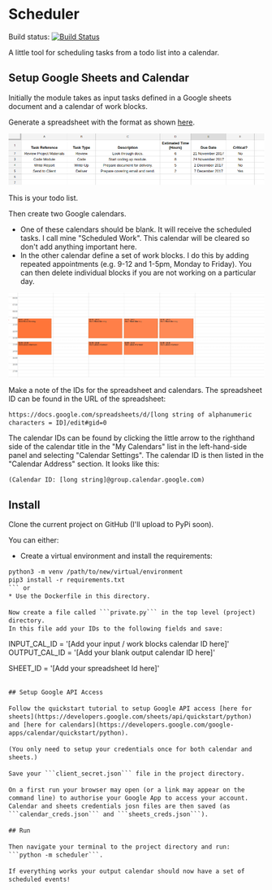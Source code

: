 Scheduler
=========

Build status: [![Build Status](https://travis-ci.org/benhoyle/scheduler.svg?branch=master)](https://travis-ci.org/benhoyle/scheduler)

A little tool for scheduling tasks from a todo list into a calendar.

## Setup Google Sheets and Calendar

Initially the module takes as input tasks defined in a Google sheets document and a calendar of work blocks.

Generate a spreadsheet with the format as shown [here](https://docs.google.com/spreadsheets/d/e/2PACX-1vSFt_kKcoaT235qnJ6ErKjYQv93BGA0qF6Pn6I1x90wWsNWGLrYLnf9JzoxbL7ezr0zjkCfcCsAsuBJ/pubhtml).

![Sheets](sheetsformat.png)

This is your todo list.

Then create two Google calendars.
* One of these calendars should be blank. It will receive the scheduled tasks. I call mine "Scheduled Work". This calendar will be cleared so don't add anything important here.
* In the other calendar define a set of work blocks. I do this by adding repeated appointments (e.g. 9-12 and 1-5pm, Monday to Friday). You can then delete individual blocks if you are not working on a particular day.

![Work Blocks](workblocks.png)

Make a note of the IDs for the spreadsheet and calendars. The spreadsheet ID can be found in the URL of the spreadsheet:
```
https://docs.google.com/spreadsheets/d/[long string of alphanumeric characters = ID]/edit#gid=0
```
The calendar IDs can be found by clicking the little arrow to the righthand side of the calendar title in the "My Calendars" list in the left-hand-side panel and selecting "Calendar Settings". The calendar ID is then listed in the "Calendar Address" section. It looks like this:
```
(Calendar ID: [long string]@group.calendar.google.com)
```


## Install

Clone the current project on GitHub (I'll upload to PyPi soon).

You can either:
* Create a virtual environment and install the requirements:
```
python3 -m venv /path/to/new/virtual/environment
pip3 install -r requirements.txt
``` or
* Use the Dockerfile in this directory.

Now create a file called ```private.py``` in the top level (project) directory.
In this file add your IDs to the following fields and save:
```
INPUT_CAL_ID = '[Add your input / work blocks calendar ID here]'
OUTPUT_CAL_ID = '[Add your blank output calendar ID here]'

SHEET_ID = '[Add your spreadsheet Id here]'
```

## Setup Google API Access

Follow the quickstart tutorial to setup Google API access [here for sheets](https://developers.google.com/sheets/api/quickstart/python) and [here for calendars](https://developers.google.com/google-apps/calendar/quickstart/python).

(You only need to setup your credentials once for both calendar and sheets.)

Save your ```client_secret.json``` file in the project directory.

On a first run your browser may open (or a link may appear on the command line) to authorise your Google App to access your account. Calendar and sheets credentials josn files are then saved (as ```calendar_creds.json``` and ```sheets_creds.json```).

## Run

Then navigate your terminal to the project directory and run:
```python -m scheduler```.

If everything works your output calendar should now have a set of scheduled events!

